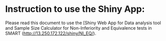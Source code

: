 
# Instruction to use the Shiny App:

Please read this document to use the [Shiny Web App for Data analysis tool and Sample Size Calculator for Non-Inferiority and Equivalence tests in SMART (http://13.250.172.122/shiny/NI_EQ/).
